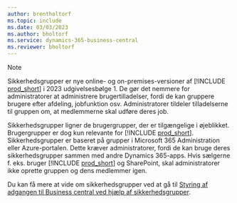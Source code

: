 ```yaml
---
author: brentholtorf
ms.topic: include
ms.date: 03/03/2023
ms.author: bholtorf
ms.service: dynamics-365-business-central
ms.reviewer: bholtorf
---
```


> [!NOTE]
> Sikkerhedsgrupper er nye online- og on-premises-versioner af [!INCLUDE [prod_short](prod_short.md)] i 2023 udgivelsesbølge 1. De gør det nemmere for administratorer at administrere brugertilladelser, fordi de kan gruppere brugere efter afdeling, jobfunktion osv. Administratorer tildeler tilladelserne til gruppen om, at medlemmerne skal udføre deres job.
>
> Sikkerhedsgrupper ligner de brugergrupper, der er tilgængelige i øjeblikket. Brugergrupper er dog kun relevante for [!INCLUDE [prod_short](prod_short.md)]. Sikkerhedsgrupper er baseret på grupper i Microsoft 365 Administration eller Azure-portalen. Dette kræver administratorer, fordi de kan bruge deres sikkerhedsgrupper sammen med andre Dynamics 365-apps. Hvis sælgerne f. eks. bruger [!INCLUDE [prod_short](prod_short.md)] og SharePoint, skal administratorer ikke oprette gruppen og dens medlemmer igen.
>
> Du kan få mere at vide om sikkerhedsgrupper ved at gå til [Styring af adgangen til Business central ved hjælp af sikkerhedsgrupper](../ui-security-groups.md).